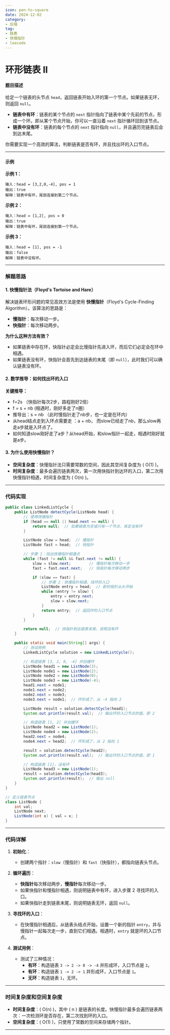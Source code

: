 ```yaml
---
icon: pen-to-square
date: 2024-12-02
category:
- 后端
tag:
- 链表
- 快慢指针
- leecode
---
```

# 环形链表 II



#### 题目描述

给定一个链表的头节点 `head`，返回链表开始入环的第一个节点。如果链表无环，则返回 `null`。

- **链表中有环**：链表的某个节点的 `next` 指针指向了链表中某个先前的节点，形成一个环。即从某个节点开始，你可以一直沿着 `next` 指针循环回到该节点。
- **链表中没有环**：链表的每个节点的 `next` 指针指向 `null`，并且遍历完链表后会到达末尾。

你需要实现一个高效的算法，判断链表是否有环，并且找出环的入口节点。

---

#### 示例

**示例 1：**
```
输入：head = [3,2,0,-4], pos = 1
输出：true
解释：链表中有环，尾部连接到第二个节点。
```

**示例 2：**
```
输入：head = [1,2], pos = 0
输出：true
解释：链表中有环，尾部连接到第一个节点。
```

**示例 3：**
```
输入：head = [1], pos = -1
输出：false
解释：链表中没有环。
```

---

### 解题思路

#### 1. 快慢指针法（Floyd's Tortoise and Hare）

解决链表环形问题的常见高效方法是使用 **快慢指针**（Floyd's Cycle-Finding Algorithm）。该算法的思路是：
- **慢指针**：每次移动一步。
- **快指针**：每次移动两步。

**为什么这种方法有效？**

- 如果链表中存在环，快指针必定会比慢指针先进入环，而后它们必定会在环中相遇。
- 如果链表没有环，快指针会首先到达链表的末尾（即 `null`），此时我们可以确认链表没有环。

#### 2. 数学推导：如何找出环的入口

**关键推导：**
- f=2s （快指针每次2步，路程刚好2倍）
- f = s + nb (相遇时，刚好多走了n圈）
- 推导出：s = nb （此时慢指针走了nb步，也一定是在环内）
- 从head结点走到入环点需要走 ：a + nb， 而slow已经走了nb，那么slow再走a步就是入环点了。
- 如何知道slow刚好走了a步？从head开始，和slow指针一起走，相遇时刚好就是a步。


#### 3. 为什么使用快慢指针？
- **空间复杂度**：快慢指针法只需要常数的空间，因此其空间复杂度为 \( O(1) \)。
- **时间复杂度**：最多会遍历链表两次，第一次用快指针到达环的入口，第二次用快慢指针相遇，时间复杂度为 \( O(n) \)。

---

### 代码实现

```java
public class LinkedListCycle {
    public ListNode detectCycle(ListNode head) {
        // 使用快慢指针
        if (head == null || head.next == null) {
            return null;  // 如果链表为空或只有一个节点，肯定没有环
        }

        ListNode slow = head;  // 慢指针
        ListNode fast = head;  // 快指针

        // 步骤 1：找出快慢指针相遇点
        while (fast != null && fast.next != null) {
            slow = slow.next;        // 慢指针每次移动一步
            fast = fast.next.next;   // 快指针每次移动两步

            if (slow == fast) {
                // 步骤 2：快慢指针相遇，找环的入口
                ListNode entry = head;  // 新的指针从头开始
                while (entry != slow) {
                    entry = entry.next;
                    slow = slow.next;
                }
                return entry;  // 返回环的入口节点
            }
        }

        return null;  // 快指针到达链表末尾，说明没有环
    }

    public static void main(String[] args) {
        // 测试用例
        LinkedListCycle solution = new LinkedListCycle();

        // 构造链表 [3, 2, 0, -4] 并创建环
        ListNode head1 = new ListNode(3);
        ListNode node1 = new ListNode(2);
        ListNode node2 = new ListNode(0);
        ListNode node3 = new ListNode(-4);
        head1.next = node1;
        node1.next = node2;
        node2.next = node3;
        node3.next = node1;  // 环形成了，从 -4 指向 2

        ListNode result = solution.detectCycle(head1);
        System.out.println(result.val);  // 输出环的入口节点的值，即 2

        // 构造链表 [1, 2] 并创建环
        ListNode head2 = new ListNode(1);
        ListNode node4 = new ListNode(2);
        head2.next = node4;
        node4.next = head2;  // 环形成了，从 2 指向 1

        result = solution.detectCycle(head2);
        System.out.println(result.val);  // 输出环的入口节点的值，即 1

        // 构造链表 [1]，没有环
        ListNode head3 = new ListNode(1);
        result = solution.detectCycle(head3);
        System.out.println(result);  // 输出 null
    }
}

// 定义链表节点
class ListNode {
    int val;
    ListNode next;
    ListNode(int x) { val = x; }
}
```

---

### 代码详解

1. **初始化**：
    - 创建两个指针：`slow`（慢指针）和 `fast`（快指针），都指向链表头节点。

2. **循环遍历**：
    - **快指针**每次移动两步，**慢指针**每次移动一步。
    - 如果快指针和慢指针相遇，则说明链表中有环，进入步骤 2 寻找环的入口。
    - 如果快指针走到链表末尾，则说明链表无环，返回 `null`。

3. **寻找环的入口**：
    - 在快慢指针相遇后，从链表头结点开始，设置一个新的指针 `entry`，并与慢指针一起每次走一步，直到它们相遇。相遇时，`entry` 就是环的入口节点。

4. **测试用例**：
    - 测试了三种情况：
        - **有环**：构造链表 `3 -> 2 -> 0 -> -4` 并形成环，入口节点是 `2`。
        - **有环**：构造链表 `1 -> 2 -> 1` 并形成环，入口节点是 `1`。
        - **无环**：构造链表 `1`，无环。

---

### 时间复杂度和空间复杂度

- **时间复杂度**：\( O(n) \)，其中 \( n \) 是链表的长度。快慢指针最多会遍历链表两次：一次检测环是否存在，第二次找到环的入口。
- **空间复杂度**：\( O(1) \)，只使用了常数的空间来存储两个指针。

--- 

